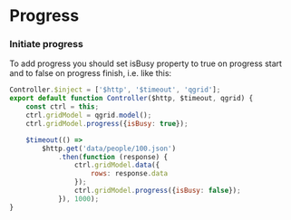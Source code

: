 # Progress

### Initiate progress
To add progress you should set isBusy property to true on progress start and to false on progress finish, i.e. like this:

```javascript
Controller.$inject = ['$http', '$timeout', 'qgrid'];
export default function Controller($http, $timeout, qgrid) {
    const ctrl = this;
    ctrl.gridModel = qgrid.model();
    ctrl.gridModel.progress({isBusy: true});

    $timeout(() =>
        $http.get('data/people/100.json')
            .then(function (response) {
                ctrl.gridModel.data({
                    rows: response.data
                });
                ctrl.gridModel.progress({isBusy: false});
            }), 1000);
}
```